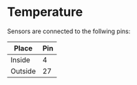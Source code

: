 # Temperature

Sensors are connected to the follwing pins:

| Place   | Pin |
| ------- | --- | 
| Inside  | 4   |
| Outside | 27  |

